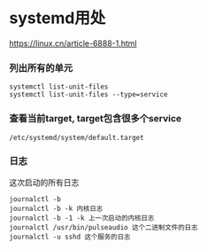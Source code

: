 # systemd用处

https://linux.cn/article-6888-1.html

### 列出所有的单元
```
systemctl list-unit-files
systemctl list-unit-files --type=service
```

### 查看当前target, target包含很多个service
```
/etc/systemd/system/default.target
```

### 日志
这次启动的所有日志
```
journalctl -b
journalctl -b -k 内核日志
journalctl -b -1 -k 上一次启动的内核日志
journalctl /usr/bin/pulseaudio 这个二进制文件的日志
journalctl -u sshd 这个服务的日志
```

